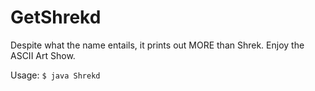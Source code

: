# GetShrekd
Despite what the name entails, it prints out MORE than Shrek. Enjoy the ASCII Art Show.

Usage:
`$ java Shrekd`

